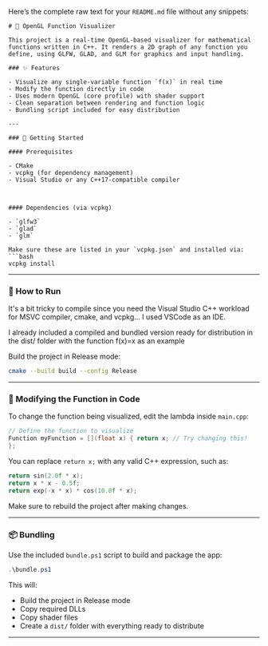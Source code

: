 Here’s the complete raw text for your `README.md` file without any snippets:

```
# 🧭 OpenGL Function Visualizer

This project is a real-time OpenGL-based visualizer for mathematical functions written in C++. It renders a 2D graph of any function you define, using GLFW, GLAD, and GLM for graphics and input handling.

### ✨ Features

- Visualize any single-variable function `f(x)` in real time
- Modify the function directly in code 
- Uses modern OpenGL (core profile) with shader support
- Clean separation between rendering and function logic
- Bundling script included for easy distribution

---

### 🚀 Getting Started

#### Prerequisites

- CMake
- vcpkg (for dependency management)
- Visual Studio or any C++17-compatible compiler



#### Dependencies (via vcpkg)

- `glfw3`
- `glad`
- `glm`

Make sure these are listed in your `vcpkg.json` and installed via:
```bash
vcpkg install
```

---

### 🧪 How to Run

It's a bit tricky to compile since you need the Visual Studio C++ workload for MSVC compiler, cmake, and vcpkg...
I used VSCode as an IDE.

I already included a compiled and bundled version ready for distribution in the dist/ folder with the function f(x)=x as an example 


Build the project in Release mode:
```bash
cmake --build build --config Release
```

---

### 🧠 Modifying the Function in Code

To change the function being visualized, edit the lambda inside `main.cpp`:
```cpp
// Define the function to visualize
Function myFunction = [](float x) { return x; // Try changing this! 
};
```

You can replace `return x;` with any valid C++ expression, such as:
```cpp
return sin(2.0f * x);
return x * x - 0.5f;
return exp(-x * x) * cos(10.0f * x);
```

Make sure to rebuild the project after making changes.

---

### 📦 Bundling

Use the included `bundle.ps1` script to build and package the app:
```powershell
.\bundle.ps1
```

This will:
- Build the project in Release mode
- Copy required DLLs
- Copy shader files
- Create a `dist/` folder with everything ready to distribute

---


